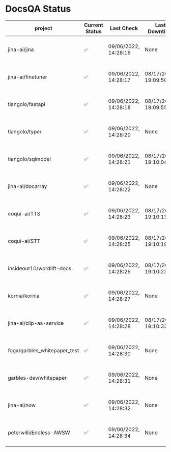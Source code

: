# DocsQA Status

|          project           |Current Status|     Last Check     |   Last Downtime    |              % Uptime              |
|----------------------------|--------------|--------------------|--------------------|------------------------------------|
|jina-ai/jina                |✅            |09/06/2022, 14:28:16|None                |100.000 (since 08/29/2022, 11:24:14)|
|jina-ai/finetuner           |✅            |09/06/2022, 14:28:17|08/17/2022, 19:09:50|98.646 (since 08/15/2022, 07:09:42) |
|tiangolo/fastapi            |✅            |09/06/2022, 14:28:18|08/17/2022, 19:09:55|98.818 (since 08/15/2022, 07:09:42) |
|tiangolo/typer              |✅            |09/06/2022, 14:28:20|None                |100.000 (since 09/05/2022, 23:29:05)|
|tiangolo/sqlmodel           |✅            |09/06/2022, 14:28:21|08/17/2022, 19:10:04|94.397 (since 08/15/2022, 07:09:42) |
|jina-ai/docarray            |✅            |09/06/2022, 14:28:22|None                |99.717 (since 08/24/2022, 01:39:12) |
|coqui-ai/TTS                |✅            |09/06/2022, 14:28:23|08/17/2022, 19:10:13|99.816 (since 08/15/2022, 07:09:42) |
|coqui-ai/STT                |✅            |09/06/2022, 14:28:25|08/17/2022, 19:10:19|96.808 (since 08/15/2022, 07:09:42) |
|insideout10/wordlift-docs   |✅            |09/06/2022, 14:28:26|08/17/2022, 19:10:23|96.648 (since 08/15/2022, 07:09:42) |
|kornia/kornia               |✅            |09/06/2022, 14:28:27|None                |99.454 (since 08/30/2022, 13:49:49) |
|jina-ai/clip-as-service     |✅            |09/06/2022, 14:28:28|08/17/2022, 19:10:32|99.816 (since 08/15/2022, 07:09:42) |
|fogx/garbles_whitepaper_test|✅            |09/06/2022, 14:28:30|None                |100.000 (since 09/05/2022, 12:53:01)|
|garbles-dev/whitepaper      |✅            |09/06/2022, 14:28:31|None                |99.586 (since 08/24/2022, 01:39:12) |
|jina-ai/now                 |✅            |09/06/2022, 14:28:32|None                |100.000 (since 08/24/2022, 01:39:12)|
|peterwilli/Endless-AWSW     |✅            |09/06/2022, 14:28:34|None                |100.000 (since 09/05/2022, 08:33:35)|

